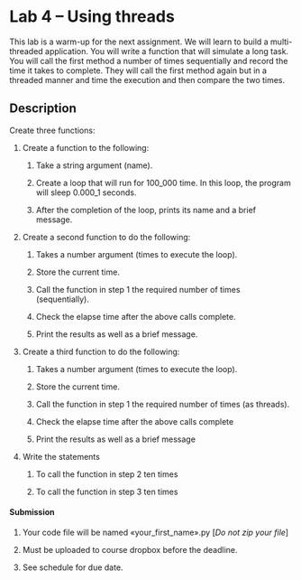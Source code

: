# Lab 4 – Using threads

This lab is a warm-up for the next assignment. We will learn to build a
multi-threaded application. You will write a function that will simulate
a long task. You will call the first method a number of times
sequentially and record the time it takes to complete. They will call
the first method again but in a threaded manner and time the execution
and then compare the two times.

## Description

Create three functions:

1.  Create a function to the following:

    1.  Take a string argument (name).

    2.  Create a loop that will run for 100_000 time. In this loop, the
        program will sleep 0.000_1 seconds.

    3.  After the completion of the loop, prints its name and a brief
        message.

2.  Create a second function to do the following:

    1.  Takes a number argument (times to execute the loop).

    2.  Store the current time.

    3.  Call the function in step 1 the required number of times
        (sequentially).

    4.  Check the elapse time after the above calls complete.

    5.  Print the results as well as a brief message.

3.  Create a third function to do the following:

    1.  Takes a number argument (times to execute the loop).

    2.  Store the current time.

    3.  Call the function in step 1 the required number of times (as
        threads).

    4.  Check the elapse time after the above calls complete

    5.  Print the results as well as a brief message

4.  Write the statements

    1.  To call the function in step 2 ten times

    2.  To call the function in step 3 ten times

#### Submission

1.  Your code file will be named «your_first_name».py \[*Do not zip your
    file*\]

2.  Must be uploaded to course dropbox before the deadline.

3.  See schedule for due date.